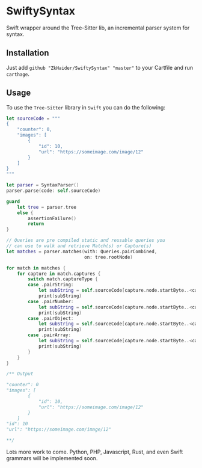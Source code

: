 # SwiftySyntax
Swift wrapper around the Tree-Sitter lib, an incremental parser system for syntax.

## Installation 

Just add `github "ZkHaider/SwiftySyntax" "master"` to your Cartfile and run `carthage`.

## Usage

To use the `Tree-Sitter` library in `Swift` you can do the following:

```swift 
let sourceCode = """
{
    "counter": 0,
    "images": [
        {
            "id": 10,
            "url": "https://someimage.com/image/12"
        }
    ]
}
"""

let parser = SyntaxParser()
parser.parse(code: self.sourceCode)

guard
    let tree = parser.tree
    else {
        assertionFailure()
        return
}

// Queries are pre compiled static and reusable queries you 
// can use to walk and retrieve Match(s) or Capture(s)
let matches = parser.matches(with: Queries.pairCombined,
                             on: tree.rootNode)

for match in matches {
    for capture in match.captures {
        switch match.captureType {
        case .pairString:
            let subString = self.sourceCode[capture.node.startByte..<capture.node.endByte]
            print(subString)
        case .pairNumber:
            let subString = self.sourceCode[capture.node.startByte..<capture.node.endByte]
            print(subString)
        case .pairObject:
            let subString = self.sourceCode[capture.node.startByte..<capture.node.endByte]
            print(subString)
        case .pairArray:
            let subString = self.sourceCode[capture.node.startByte..<capture.node.endByte]
            print(subString)
        }
    }
}

/** Output

"counter": 0
"images": [
        {
            "id": 10,
            "url": "https://someimage.com/image/12"
        }
    ]
"id": 10
"url": "https://someimage.com/image/12"

**/
```

Lots more work to come. Python, PHP, Javascript, Rust, and even Swift grammars will be implemented soon.

